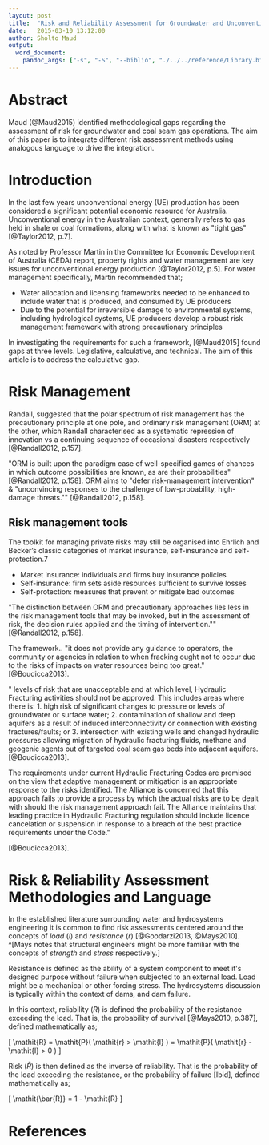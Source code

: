 ```yaml
---
layout: post
title:  "Risk and Reliability Assessment for Groundwater and Unconventional Energy Production"
date:   2015-03-10 13:12:00
author: Sholto Maud
output: 
  word_document:
    pandoc_args: ["-s", "-S", "--biblio", "./../../reference/Library.bib", "--csl", "./../../reference/chicago-author-date.csl"]
---
```


# Abstract

Maud (@Maud2015) identified methodological gaps regarding the assessment of risk for groundwater and coal seam gas operations. The aim of this paper is to integrate different risk assessment methods using analogous language to drive the integration. 

# Introduction

In the last few years unconventional energy (UE) production has been considered a significant potential economic resource for Australia. Unconventional energy in the Australian context, generally refers to gas held in shale or coal formations, along with what is known as "tight gas" [@Taylor2012, p.7]. 

As noted by Professor Martin in the Committee for Economic Development of Australia (CEDA) report, property rights and water management are key issues for unconventional energy production [@Taylor2012, p.5]. For water management specifically, Martin recommended that; 

* Water allocation and licensing frameworks needed to be enhanced to include water that is produced, and consumed by UE producers 
* Due to the potential for irreversible damage to environmental systems, including hydrological systems, UE producers develop a robust risk management framework with strong precautionary principles 

In investigating the requirements for such a framework, [@Maud2015] found gaps at three levels. Legislative, calculative, and technical. The aim of this article is to address the calculative gap. 

# Risk Management

Randall, suggested that the polar spectrum of risk management has the precautionary principle at one pole, and ordinary risk management (ORM) at the other, which Randall characterised as a systematic repression of innovation vs a continuing sequence of occasional disasters respectively [@Randall2012, p.157].

"ORM is built upon the paradigm case of well-specified games of chances in which outcome possibilities are known, as are their probabilities" [@Randall2012, p.158]. 
ORM aims to "defer risk-management intervention" & "unconvincing responses to the challenge of
low-probability, high-damage threats.""
[@Randall2012, p.158]. 

## Risk management tools
The toolkit for managing private risks may still be organised into Ehrlich and Becker’s classic
categories of market insurance, self-insurance and self-protection.7 

* Market insurance: individuals and firms buy insurance policies 
* Self-insurance: firm sets aside resources sufficient to survive losses
* Self-protection: measures that prevent or mitigate bad outcomes

"The distinction between ORM and precautionary approaches lies less in the risk management tools that may be invoked, but in the assessment of risk, the decision rules applied and the timing of intervention."" [@Randall2012, p.158]. 




The framework.. "it does not provide any guidance to operators, the community or
agencies in relation to when fracking ought not to occur due to the risks of
impacts on water resources being too great." [@Boudicca2013].

" levels of risk that are unacceptable and at which level, Hydraulic
Fracturing activities should not be approved. This includes areas where there
is: 1. high risk of significant changes to pressure or levels of groundwater or
surface water; 2. contamination of shallow and deep aquifers as a result of
induced interconnectivity or connection with existing fractures/faults; or 3.
intersection with existing wells and changed hydraulic pressures allowing
migration of hydraulic fracturing fluids, methane and geogenic agents out of
targeted coal seam gas beds into adjacent aquifers.[@Boudicca2013].


The requirements under current Hydraulic Fracturing Codes are premised on
the view that adaptive management or mitigation is an appropriate response to
the risks identified. The Alliance is concerned that this approach fails to provide
a process by which the actual risks are to be dealt with should the risk
management approach fail. The Alliance maintains that leading practice in
Hydraulic Fracturing regulation should include licence cancelation or
suspension in response to a breach of the best practice requirements under
the Code."

[@Boudicca2013].




# Risk & Reliability Assessment Methodologies and Language

In the established literature surrounding water and hydrosystems engineering it is common to find risk assessments centered around the concepts of *load* ($\mathit{l}$) and *resistance* ($\mathit{r}$) [@Goodarzi2013, @Mays2010]. ^[Mays notes that structural engineers might be more familiar with the concepts of *strength* and *stress* respectively.] 

Resistance is defined as the ability of a system component to meet it's designed purpose without failure when subjected to an external load. Load might be a mechanical or other forcing stress. The hydrosystems discussion is typically within the context of dams, and dam failure. 




 
In this context, reliability ($\mathit{R}$) is defined the probability of the resistance exceeding the load. That is, the probability of survival [@Mays2010, p.387], defined mathematically as;

\[
  \mathit{R} = \mathit{P}( \mathit{r} > \mathit{l} ) = \mathit{P}( \mathit{r} - \mathit{l} > 0 ) 
\]

Risk ($\mathit{ \bar{R} }$) is then defined as the inverse of reliability. That is the probability of the load exceeding the resistance, or the probability of failure [Ibid], defined mathematically as; 
	
\[
  \mathit{\bar{R}} = 1 - \mathit{R}
\]

# References

